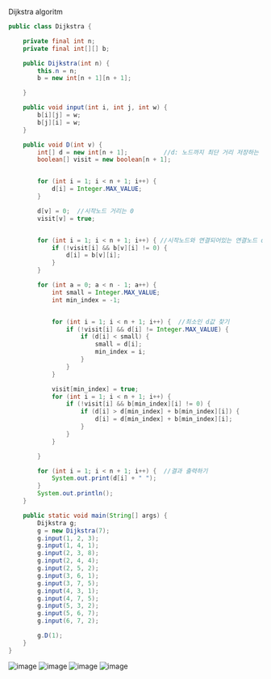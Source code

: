 Dijkstra algoritm
```java
public class Dijkstra {

    private final int n;
    private final int[][] b;

    public Dijkstra(int n) {
        this.n = n;
        b = new int[n + 1][n + 1];

    }

    public void input(int i, int j, int w) {
        b[i][j] = w;
        b[j][i] = w;
    }

    public void D(int v) {
        int[] d = new int[n + 1];          //d: 노드까지 최단 거리 저장하는 변수
        boolean[] visit = new boolean[n + 1];


        for (int i = 1; i < n + 1; i++) {
            d[i] = Integer.MAX_VALUE;
        }

        d[v] = 0;  //시작노드 거리는 0
        visit[v] = true;


        for (int i = 1; i < n + 1; i++) { //시작노드와 연결되어있는 연결노드 d 갱신
            if (!visit[i] && b[v][i] != 0) {
                d[i] = b[v][i];
            }
        }

        for (int a = 0; a < n - 1; a++) {
            int small = Integer.MAX_VALUE;
            int min_index = -1;


            for (int i = 1; i < n + 1; i++) {  //최소인 d값 찾기
                if (!visit[i] && d[i] != Integer.MAX_VALUE) {
                    if (d[i] < small) {
                        small = d[i];
                        min_index = i;
                    }
                }
            }

            visit[min_index] = true;
            for (int i = 1; i < n + 1; i++) {
                if (!visit[i] && b[min_index][i] != 0) {
                    if (d[i] > d[min_index] + b[min_index][i]) {
                        d[i] = d[min_index] + b[min_index][i];
                    }
                }
            }

        }

        for (int i = 1; i < n + 1; i++) {  //결과 출력하기
            System.out.print(d[i] + " ");
        }
        System.out.println();
    }

    public static void main(String[] args) {
        Dijkstra g;
        g = new Dijkstra(7);
        g.input(1, 2, 3);
        g.input(1, 4, 1);
        g.input(2, 3, 8);
        g.input(2, 4, 4);
        g.input(2, 5, 2);
        g.input(3, 6, 1);
        g.input(3, 7, 5);
        g.input(4, 3, 1);
        g.input(4, 7, 5);
        g.input(5, 3, 2);
        g.input(5, 6, 7);
        g.input(6, 7, 2);

        g.D(1);
    }
}
```
![image](https://user-images.githubusercontent.com/80372995/113720127-490d6500-9729-11eb-9d4f-204ffd2a45ea.png)
![image](https://user-images.githubusercontent.com/80372995/113720162-5296cd00-9729-11eb-926e-1845278ea106.png)
![image](https://user-images.githubusercontent.com/80372995/113720196-5aef0800-9729-11eb-8b36-b524c00817d8.png)
![image](https://user-images.githubusercontent.com/80372995/113720226-617d7f80-9729-11eb-8827-7e78a231a593.png)


